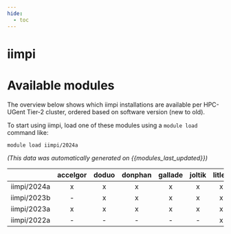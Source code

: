 ```yaml
---
hide:
  - toc
---
```


iimpi
=====

# Available modules


The overview below shows which iimpi installations are available per HPC-UGent Tier-2 cluster, ordered based on software version (new to old).

To start using iimpi, load one of these modules using a `module load` command like:

```shell
module load iimpi/2024a
```

*(This data was automatically generated on {{modules_last_updated}})*  

| |accelgor|doduo|donphan|gallade|joltik|litleo|shinx|
| :---: | :---: | :---: | :---: | :---: | :---: | :---: | :---: |
|iimpi/2024a|x|x|x|x|x|x|x|
|iimpi/2023b|-|x|x|x|x|x|x|
|iimpi/2023a|x|x|x|x|x|x|x|
|iimpi/2022a|-|-|-|-|-|x|x|
